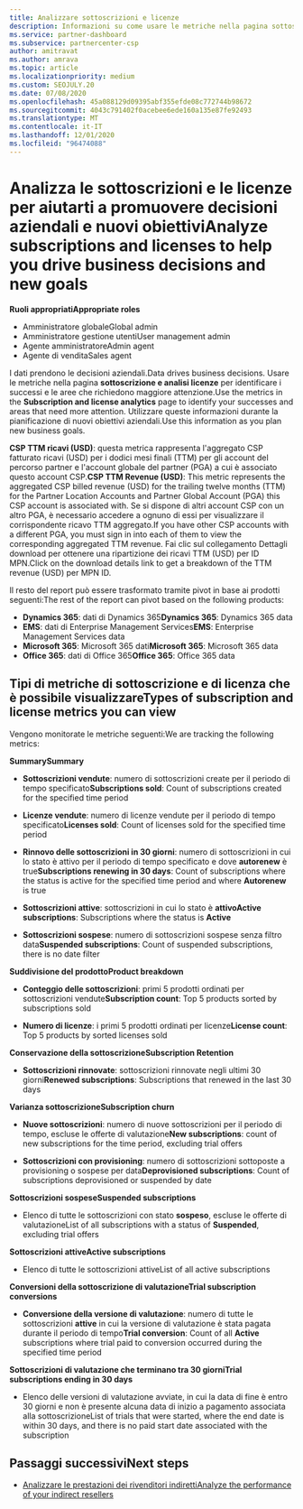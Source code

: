 ```yaml
---
title: Analizzare sottoscrizioni e licenze
description: Informazioni su come usare le metriche nella pagina sottoscrizione e analisi licenze per identificare i successi e le aree che richiedono maggiore attenzione.
ms.service: partner-dashboard
ms.subservice: partnercenter-csp
author: amitravat
ms.author: amrava
ms.topic: article
ms.localizationpriority: medium
ms.custom: SEOJULY.20
ms.date: 07/08/2020
ms.openlocfilehash: 45a088129d09395abf355efde08c772744b98672
ms.sourcegitcommit: 4043c791402f0acebee6ede160a135e87fe92493
ms.translationtype: MT
ms.contentlocale: it-IT
ms.lasthandoff: 12/01/2020
ms.locfileid: "96474088"
---
```

# <a name="analyze-subscriptions-and-licenses-to-help-you-drive-business-decisions-and-new-goals"></a><span data-ttu-id="f3956-103">Analizza le sottoscrizioni e le licenze per aiutarti a promuovere decisioni aziendali e nuovi obiettivi</span><span class="sxs-lookup"><span data-stu-id="f3956-103">Analyze subscriptions and licenses to help you drive business decisions and new goals</span></span>

<span data-ttu-id="f3956-104">**Ruoli appropriati**</span><span class="sxs-lookup"><span data-stu-id="f3956-104">**Appropriate roles**</span></span>

- <span data-ttu-id="f3956-105">Amministratore globale</span><span class="sxs-lookup"><span data-stu-id="f3956-105">Global admin</span></span>
- <span data-ttu-id="f3956-106">Amministratore gestione utenti</span><span class="sxs-lookup"><span data-stu-id="f3956-106">User management admin</span></span>
- <span data-ttu-id="f3956-107">Agente amministratore</span><span class="sxs-lookup"><span data-stu-id="f3956-107">Admin agent</span></span>
- <span data-ttu-id="f3956-108">Agente di vendita</span><span class="sxs-lookup"><span data-stu-id="f3956-108">Sales agent</span></span>

<span data-ttu-id="f3956-109">I dati prendono le decisioni aziendali.</span><span class="sxs-lookup"><span data-stu-id="f3956-109">Data drives business decisions.</span></span> <span data-ttu-id="f3956-110">Usare le metriche nella pagina **sottoscrizione e analisi licenze** per identificare i successi e le aree che richiedono maggiore attenzione.</span><span class="sxs-lookup"><span data-stu-id="f3956-110">Use the metrics in the **Subscription and license analytics** page to identify your successes and areas that need more attention.</span></span> <span data-ttu-id="f3956-111">Utilizzare queste informazioni durante la pianificazione di nuovi obiettivi aziendali.</span><span class="sxs-lookup"><span data-stu-id="f3956-111">Use this information as you plan new business goals.</span></span>

<span data-ttu-id="f3956-112">**CSP TTM ricavi (USD)**: questa metrica rappresenta l'aggregato CSP fatturato ricavi (USD) per i dodici mesi finali (TTM) per gli account del percorso partner e l'account globale del partner (PGA) a cui è associato questo account CSP.</span><span class="sxs-lookup"><span data-stu-id="f3956-112">**CSP TTM Revenue (USD)**: This metric represents the aggregated CSP billed revenue (USD) for the trailing twelve months (TTM) for the Partner Location Accounts and Partner Global Account (PGA) this CSP account is associated with.</span></span> <span data-ttu-id="f3956-113">Se si dispone di altri account CSP con un altro PGA, è necessario accedere a ognuno di essi per visualizzare il corrispondente ricavo TTM aggregato.</span><span class="sxs-lookup"><span data-stu-id="f3956-113">If you have other CSP accounts with a different PGA, you must sign in into each of them to view the corresponding aggregated TTM revenue.</span></span>  <span data-ttu-id="f3956-114">Fai clic sul collegamento Dettagli download per ottenere una ripartizione dei ricavi TTM (USD) per ID MPN.</span><span class="sxs-lookup"><span data-stu-id="f3956-114">Click on the download details link to get a breakdown of the TTM revenue (USD) per MPN ID.</span></span>

<span data-ttu-id="f3956-115">Il resto del report può essere trasformato tramite pivot in base ai prodotti seguenti:</span><span class="sxs-lookup"><span data-stu-id="f3956-115">The rest of the report can pivot based on the following products:</span></span>

 - <span data-ttu-id="f3956-116">**Dynamics 365**: dati di Dynamics 365</span><span class="sxs-lookup"><span data-stu-id="f3956-116">**Dynamics 365**: Dynamics 365 data</span></span>  
 - <span data-ttu-id="f3956-117">**EMS**: dati di Enterprise Management Services</span><span class="sxs-lookup"><span data-stu-id="f3956-117">**EMS**: Enterprise Management Services data</span></span>  
 - <span data-ttu-id="f3956-118">**Microsoft 365**: Microsoft 365 dati</span><span class="sxs-lookup"><span data-stu-id="f3956-118">**Microsoft 365**: Microsoft 365 data</span></span>  
 - <span data-ttu-id="f3956-119">**Office 365**: dati di Office 365</span><span class="sxs-lookup"><span data-stu-id="f3956-119">**Office 365**: Office 365 data</span></span>  


## <a name="types-of-subscription-and-license-metrics-you-can-view"></a><span data-ttu-id="f3956-120">Tipi di metriche di sottoscrizione e di licenza che è possibile visualizzare</span><span class="sxs-lookup"><span data-stu-id="f3956-120">Types of subscription and license metrics you can view</span></span>

<span data-ttu-id="f3956-121">Vengono monitorate le metriche seguenti:</span><span class="sxs-lookup"><span data-stu-id="f3956-121">We are tracking the following metrics:</span></span>

<span data-ttu-id="f3956-122">**Summary**</span><span class="sxs-lookup"><span data-stu-id="f3956-122">**Summary**</span></span>  
 - <span data-ttu-id="f3956-123">**Sottoscrizioni vendute**: numero di sottoscrizioni create per il periodo di tempo specificato</span><span class="sxs-lookup"><span data-stu-id="f3956-123">**Subscriptions sold**: Count of subscriptions created for the specified time period</span></span>  
  
 - <span data-ttu-id="f3956-124">**Licenze vendute**: numero di licenze vendute per il periodo di tempo specificato</span><span class="sxs-lookup"><span data-stu-id="f3956-124">**Licenses sold**: Count of licenses sold for the specified time period</span></span>  
  
 - <span data-ttu-id="f3956-125">**Rinnovo delle sottoscrizioni in 30 giorni**: numero di sottoscrizioni in cui lo stato è attivo per il periodo di tempo specificato e dove **autorenew** è true</span><span class="sxs-lookup"><span data-stu-id="f3956-125">**Subscriptions renewing in 30 days**: Count of subscriptions where the status is active for the specified time period and where **Autorenew** is true</span></span>
 
 - <span data-ttu-id="f3956-126">**Sottoscrizioni attive**: sottoscrizioni in cui lo stato è **attivo**</span><span class="sxs-lookup"><span data-stu-id="f3956-126">**Active subscriptions**: Subscriptions where the status is **Active**</span></span>  
 
 - <span data-ttu-id="f3956-127">**Sottoscrizioni sospese**: numero di sottoscrizioni sospese senza filtro data</span><span class="sxs-lookup"><span data-stu-id="f3956-127">**Suspended subscriptions**: Count of suspended subscriptions, there is no date filter</span></span>  

<span data-ttu-id="f3956-128">**Suddivisione del prodotto**</span><span class="sxs-lookup"><span data-stu-id="f3956-128">**Product breakdown**</span></span>
  
 - <span data-ttu-id="f3956-129">**Conteggio delle sottoscrizioni**: primi 5 prodotti ordinati per sottoscrizioni vendute</span><span class="sxs-lookup"><span data-stu-id="f3956-129">**Subscription count**: Top 5 products sorted by subscriptions sold</span></span>  
 
 - <span data-ttu-id="f3956-130">**Numero di licenze**: i primi 5 prodotti ordinati per licenze</span><span class="sxs-lookup"><span data-stu-id="f3956-130">**License count**: Top 5 products by sorted licenses sold</span></span>

<span data-ttu-id="f3956-131">**Conservazione della sottoscrizione**</span><span class="sxs-lookup"><span data-stu-id="f3956-131">**Subscription Retention**</span></span>

 - <span data-ttu-id="f3956-132">**Sottoscrizioni rinnovate**: sottoscrizioni rinnovate negli ultimi 30 giorni</span><span class="sxs-lookup"><span data-stu-id="f3956-132">**Renewed subscriptions**: Subscriptions that renewed in the last 30 days</span></span>  

<span data-ttu-id="f3956-133">**Varianza sottoscrizione**</span><span class="sxs-lookup"><span data-stu-id="f3956-133">**Subscription churn**</span></span>  
 - <span data-ttu-id="f3956-134">**Nuove sottoscrizioni**: numero di nuove sottoscrizioni per il periodo di tempo, escluse le offerte di valutazione</span><span class="sxs-lookup"><span data-stu-id="f3956-134">**New subscriptions**: count of new subscriptions for the time period, excluding trial offers</span></span>  
 
 - <span data-ttu-id="f3956-135">**Sottoscrizioni con provisioning**: numero di sottoscrizioni sottoposte a provisioning o sospese per data</span><span class="sxs-lookup"><span data-stu-id="f3956-135">**Deprovisioned subscriptions**: Count of subscriptions deprovisioned or suspended by date</span></span>  

<span data-ttu-id="f3956-136">**Sottoscrizioni sospese**</span><span class="sxs-lookup"><span data-stu-id="f3956-136">**Suspended subscriptions**</span></span> 
 
 - <span data-ttu-id="f3956-137">Elenco di tutte le sottoscrizioni con stato **sospeso**, escluse le offerte di valutazione</span><span class="sxs-lookup"><span data-stu-id="f3956-137">List of all subscriptions with a status of **Suspended**, excluding trial offers</span></span>  
  
<span data-ttu-id="f3956-138">**Sottoscrizioni attive**</span><span class="sxs-lookup"><span data-stu-id="f3956-138">**Active subscriptions**</span></span>

 - <span data-ttu-id="f3956-139">Elenco di tutte le sottoscrizioni attive</span><span class="sxs-lookup"><span data-stu-id="f3956-139">List of all active subscriptions</span></span>  

<span data-ttu-id="f3956-140">**Conversioni della sottoscrizione di valutazione**</span><span class="sxs-lookup"><span data-stu-id="f3956-140">**Trial subscription conversions**</span></span>  

 - <span data-ttu-id="f3956-141">**Conversione della versione di valutazione**: numero di tutte le sottoscrizioni **attive** in cui la versione di valutazione è stata pagata durante il periodo di tempo</span><span class="sxs-lookup"><span data-stu-id="f3956-141">**Trial conversion**: Count of all **Active** subscriptions where trial paid to conversion occurred during the specified time period</span></span>  

<span data-ttu-id="f3956-142">**Sottoscrizioni di valutazione che terminano tra 30 giorni**</span><span class="sxs-lookup"><span data-stu-id="f3956-142">**Trial subscriptions ending in 30 days**</span></span>  

 - <span data-ttu-id="f3956-143">Elenco delle versioni di valutazione avviate, in cui la data di fine è entro 30 giorni e non è presente alcuna data di inizio a pagamento associata alla sottoscrizione</span><span class="sxs-lookup"><span data-stu-id="f3956-143">List of trials that were started, where the end date is within 30 days, and there is no paid start date associated with the subscription</span></span>  

## <a name="next-steps"></a><span data-ttu-id="f3956-144">Passaggi successivi</span><span class="sxs-lookup"><span data-stu-id="f3956-144">Next steps</span></span>

- [<span data-ttu-id="f3956-145">Analizzare le prestazioni dei rivenditori indiretti</span><span class="sxs-lookup"><span data-stu-id="f3956-145">Analyze the performance of your indirect resellers</span></span>](analyze-indirect-resellers.md)